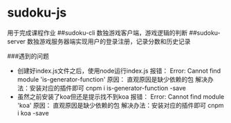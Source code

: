 # sudoku-js
用于完成课程作业
##sudoku-cli
数独游戏客户端，游戏逻辑的判断
##sudoku-server
数独游戏服务器端实现用户的登录注册，记录分数和历史记录

###遇到的问题
 - 创建好index.js文件之后，使用node运行index.js
报错：
Error: Cannot find module 'is-generator-function'
原因：
直观原因是缺少依赖的包
解决办法：安装对应的插件即可
cnpm i is-generator-function -save
 - 虽然之前安装了koa但还是提示找不到koa
报错：
Error: Cannot find module 'koa'
原因：
直观原因是缺少依赖的包
解决办法：安装对应的插件即可
cnpm i koa -save